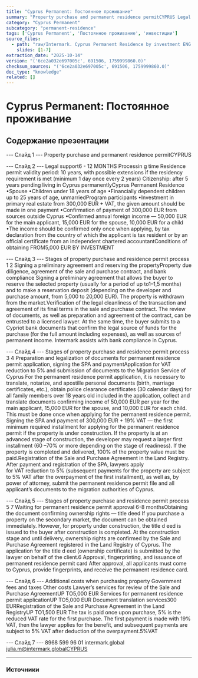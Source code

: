 ```yaml
---
title: "Cyprus Permanent: Постоянное проживание"
summary: "Property purchase and permanent residence permitCYPRUS Legal support6 - 12 MONTHS Processin g time"
category: "Cyprus Permanent"
subcategory: "permanent-residence"
tags: ['Cyprus Permanent', 'Постоянное проживание', 'инвестиции']
source_files:
  - path: "raw/Intermark. Cyprus Permanent Residence by investment ENG.pdf"
    slides: [1-7]
extraction_date: "2025-10-14"
version: "('6ce2a032e697005c', 691506, 1759999860.0)"
checksum_sources: "('6ce2a032e697005c', 691506, 1759999860.0)"
doc_type: "knowledge"
related: []
---
```


# Cyprus Permanent: Постоянное проживание

## Содержание презентации

--- Слайд 1 ---
Property purchase and permanent residence permitCYPRUS

--- Слайд 2 ---
Legal support6 - 12 MONTHS
Processin g time
Residence permit validity period: 10 years, with possible extensions if the 
residency requirement is met (minimum 1 day once every 2 years)
Citizenship: after 5 years pending living in Cyprus permanentlyCyprus Permanent Residence
•Spouse
•Children under 18 years of age
•Financially dependent children up to 25 years of age, unmarriedProgram participants
•Investment in primary real estate from 300,000 EUR + VAT, the 
given amount should be made in one payment
•Confirmation of payment of 300,000 EUR from sources outside 
Cyprus
•Confirmed annual foreign income — 50,000 EUR for the main 
applicant, 15,000 EUR for the spouse, 10,000 EUR for a child
•The income should be confirmed only once when applying, by tax declaration from the country of which the applicant is tax 
resident or by an official certificate from an independent chartered accountantConditions of obtaining
FROM5,000 EUR
BY INVESTMENT

--- Слайд 3 ---
Stages of property purchase and residence permit process
1 2
Signing a preliminary agreement and 
reserving the propertyProperty due diligence, agreement of the sale and purchase contract, and bank compliance
Signing a preliminary agreement that allows the buyer to 
reserve the selected property (usually for a period of up to1–1,5 months) and to make a reservation deposit (depending 
on the developer and purchase amount, from 5,000 to 20,000 EUR).
The property is withdrawn from the market.Verification of the legal cleanliness of the transaction and 
agreement of its final terms in the sale and purchase contract.
The review of documents, as well as preparation and 
agreement of the contract, can be entrusted to a licensed lawyer.
At the same time, the buyer submits to a Cypriot bank 
documents that confirm the legal source of funds for the 
purchase (for the full amount including expenses), as well as 
sources of permanent income.
Intermark assists with bank compliance in Cyprus.

--- Слайд 4 ---
Stages of property purchase and residence permit process
3 4
Preparation and legalization of documents for 
permanent residence permit application, 
signing the SPA and paymentApplication for VAT reduction to 5% and 
submission of documents to the Migration 
Service of Cyprus
For the permanent residence permit application, it is necessary to 
translate, notarize, and apostille personal documents (birth, marriage certificates, etc.), obtain police clearance certificates (30 calendar days) for all family members over 18 years old included in the application, collect and translate documents confirming income of 50,000 EUR per year for the main applicant, 15,000 EUR for the spouse, and 10,000 EUR for each child. This must be done once when applying for the permanent residence permit.
Signing the SPA and payment of 300,000 EUR + 19% VAT —  the 
first minimum required installment for applying for the permanent 
residence permit if the property is under construction. If the property is at an advanced stage of construction, the developer may request a larger first installment (60 –70% or more depending 
on the stage of readiness). If the property is completed and delivered, 100% of the property value must be paid.Registration of the Sale and Purchase Agreement in the 
Land Registry.
After payment and registration of the SPA, lawyers apply  
for VAT reduction to 5% (subsequent payments for the 
property are subject to 5% VAT after the overpayment of the first installment), as well as, by power of attorney, submit the permanent residence permit file and all applicant’s documents to the migration authorities of Cyprus.

--- Слайд 5 ---
Stages of property purchase and residence permit process
5 7
Waiting for permanent residence 
permit approval
6-8 monthsObtaining the document confirming 
ownership rights — title deed
If you purchase a property on the secondary market, the 
document can be obtained immediately. However, for property under construction, the title d eed is issued to the 
buyer after construction is completed.
At the construction stage and until delivery, ownership 
rights are confirmed by the Sale and Purchase Agreement registered in the Land Registry of Cyprus.
The application for the title d eed (ownership certificate) is 
submitted by the lawyer on behalf of the client.6
Approval, fingerprinting, and issuance of 
permanent residence permit card
After approval, all applicants must come to Cyprus, provide 
fingerprints, and receive the permanent residence card.

--- Слайд 6 ---
Additional costs  when purchasing property
Government fees and taxes Other costs
Lawyer’s services for 
review of the Sale 
and Purchase AgreementUP TO5,000 EUR
Services for permanent 
residence permit applicationUP TO5,000 EUR
Document 
translation services300 EURRegistration of the Sale and Purchase Agreement 
in the Land RegistryUP TO1,500 EUR
The tax is paid once upon 
purchase, 5% is the reduced VAT rate for the first purchase.
The first payment is made with 
19% VAT, then the lawyer applies 
for the benefit, and subsequent 
payments are subject to 5% VAT 
after deduction of the 
overpayment.5%VAT

--- Слайд 7 ---
8968 599 96 01 intermark.global julia.m@intermark.globalCYPRUS


---

### Источники
[^src1]: raw/Intermark. Cyprus Permanent Residence by investment ENG.pdf → слайды 1–7
